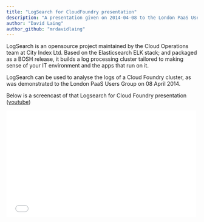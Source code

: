 ```yaml
---
title: "LogSearch for CloudFoundry presentation"
description: "A presentation given on 2014-04-08 to the London PaaS UserGroup about using LogSearch for CloudFoundy"
author: "David Laing"
author_github: "mrdavidlaing"
---
```


LogSearch is an opensource project maintained by the Cloud Operations team at City Index Ltd.  Based on the Elasticsearch ELK stack; and packaged as a BOSH release, it builds a log processing cluster tailored to making sense of your IT environment and the apps that run on it.

LogSearch can be used to analyse the logs of a Cloud Foundry cluster, as was demonstrated to the London PaaS Users Group on 08 April 2014.

Below is a screencast of that Logsearch for Cloud Foundry presentation ([youtube](http://youtu.be/OV4NwFQ0BA4))

<iframe width="500" height="281" src="//www.youtube.com/embed/OV4NwFQ0BA4" frameborder="0" allowfullscreen></iframe>